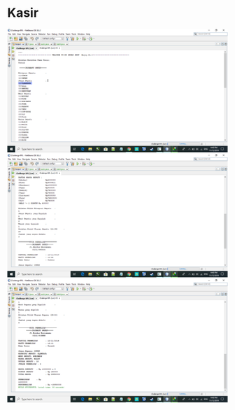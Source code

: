# Kasir
![Alt Text](https://github.com/yusrilmustofa/Kasir/blob/master/Screenshot%20(183).png)
![Alt Text](https://github.com/yusrilmustofa/Kasir/blob/master/Screenshot%20(184).png)
![Alt Text](https://github.com/yusrilmustofa/Kasir/blob/master/Screenshot%20(185).png)
